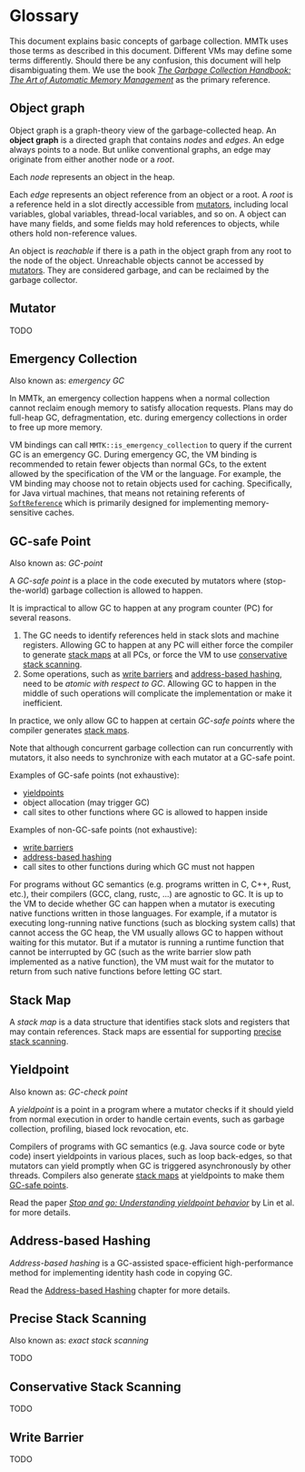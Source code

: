 # Glossary

This document explains basic concepts of garbage collection.  MMTk uses those terms as described in
this document.  Different VMs may define some terms differently.  Should there be any confusion,
this document will help disambiguating them.  We use the book [*The Garbage Collection Handbook: The
Art of Automatic Memory Management*][GCHandbook] as the primary reference.

[GCHandbook]: https://gchandbook.org/

## Object graph

Object graph is a graph-theory view of the garbage-collected heap.  An **object graph** is a
directed graph that contains *nodes* and *edges*.  An edge always points to a node.  But unlike
conventional graphs, an edge may originate from either another node or a *root*.

Each *node* represents an object in the heap.

Each *edge* represents an object reference from an object or a root.  A *root* is a reference held
in a slot directly accessible from [mutators], including local variables, global variables,
thread-local variables, and so on.  A object can have many fields, and some fields may hold
references to objects, while others hold non-reference values.

An object is *reachable* if there is a path in the object graph from any root to the node of the
object.  Unreachable objects cannot be accessed by [mutators].  They are considered
garbage, and can be reclaimed by the garbage collector.

## Mutator

[mutator]: #mutator
[mutators]: #mutator

TODO

## Emergency Collection

Also known as: *emergency GC*

In MMTk, an emergency collection happens when a normal collection cannot reclaim enough memory to
satisfy allocation requests.  Plans may do full-heap GC, defragmentation, etc. during emergency
collections in order to free up more memory.

VM bindings can call `MMTK::is_emergency_collection` to query if the current GC is an emergency GC.
During emergency GC, the VM binding is recommended to retain fewer objects than normal GCs, to the
extent allowed by the specification of the VM or the language.  For example, the VM binding may
choose not to retain objects used for caching.  Specifically, for Java virtual machines, that means
not retaining referents of [`SoftReference`][java-soft-ref] which is primarily designed for
implementing memory-sensitive caches.

[java-soft-ref]: https://docs.oracle.com/en/java/javase/21/docs/api/java.base/java/lang/ref/SoftReference.html

## GC-safe Point

[GC-safe point]: #gc-safe-point
[GC-safe points]: #gc-safe-point

Also known as: *GC-point*

A *GC-safe point* is a place in the code executed by mutators where (stop-the-world) garbage
collection is allowed to happen.

It is impractical to allow GC to happen at any program counter (PC) for several reasons.

1.  The GC needs to identify references held in stack slots and machine registers.  Allowing GC to
    happen at any PC will either force the compiler to generate [stack maps] at all PCs, or force
    the VM to use [conservative stack scanning].
2.  Some operations, such as [write barriers] and [address-based hashing], need to be *atomic with
    respect to GC*.  Allowing GC to happen in the middle of such operations will complicate the
    implementation or make it inefficient.

In practice, we only allow GC to happen at certain *GC-safe points* where the compiler generates
[stack maps].

Note that although concurrent garbage collection can run concurrently with mutators, it also needs
to synchronize with each mutator at a GC-safe point.

Examples of GC-safe points (not exhaustive):

-   [yieldpoints]
-   object allocation (may trigger GC)
-   call sites to other functions where GC is allowed to happen inside

Examples of non-GC-safe points (not exhaustive):

-   [write barriers]
-   [address-based hashing]
-   call sites to other functions during which GC must not happen

For programs without GC semantics (e.g. programs written in C, C++, Rust, etc.), their compilers
(GCC, clang, rustc, ...) are agnostic to GC.  It is up to the VM to decide whether GC can happen
when a mutator is executing native functions written in those languages.  For example, if a mutator
is executing long-running native functions (such as blocking system calls) that cannot access the GC
heap, the VM usually allows GC to happen without waiting for this mutator.  But if a mutator is
running a runtime function that cannot be interrupted by GC (such as the write barrier slow path
implemented as a native function), the VM must wait for the mutator to return from such native
functions before letting GC start.

## Stack Map

[stack map]: #stack-map
[stack maps]: #stack-map

A *stack map* is a data structure that identifies stack slots and registers that may contain
references.  Stack maps are essential for supporting [precise stack scanning].

## Yieldpoint

[yieldpoint]: #yieldpoint
[yieldpoints]: #yieldpoint

Also known as: *GC-check point*

A *yieldpoint* is a point in a program where a mutator checks if it should yield from normal
execution in order to handle certain events, such as garbage collection, profiling, biased lock
revocation, etc.

Compilers of programs with GC semantics (e.g. Java source code or byte code) insert yieldpoints in
various places, such as loop back-edges, so that mutators can yield promptly when GC is triggered
asynchronously by other threads.  Compilers also generate [stack maps] at yieldpoints to make them
[GC-safe points].

Read the paper [*Stop and go: Understanding yieldpoint behavior*][LWB+15] by Lin et al. for more
details.

[LWB+15]: https://dl.acm.org/doi/10.1145/2754169.2754187

## Address-based Hashing

[address-based hashing]: #address-based-hashing

*Address-based hashing* is a GC-assisted space-efficient high-performance method for implementing
identity hash code in copying GC.

Read the [Address-based Hashing](portingguide/concerns/address-based-hashing.md) chapter for more
details.

## Precise Stack Scanning

[precise stack scanning]: #precise-stack-scanning

Also known as: *exact stack scanning*

TODO

## Conservative Stack Scanning

[conservative stack scanning]: #conservative-stack-scanning

TODO

## Write Barrier

[write barrier]: #write-barrier
[write barriers]: #write-barrier

TODO

<!--
vim: tw=100 ts=4 sw=4 sts=4 et
-->

